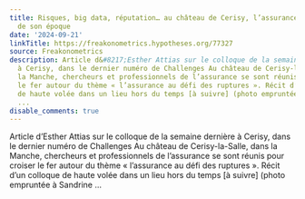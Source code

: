 ```yaml
---
title: Risques, big data, réputation… au château de Cerisy, l’assurance face aux défis
  de son époque
date: '2024-09-21'
linkTitle: https://freakonometrics.hypotheses.org/77327
source: Freakonometrics
description: Article d&#8217;Esther Attias sur le colloque de la semaine dernière
  à Cerisy, dans le dernier numéro de Challenges Au château de Cerisy-la-Salle, dans
  la Manche, chercheurs et professionnels de l’assurance se sont réunis pour croiser
  le fer autour du thème « l’assurance au défi des ruptures ». Récit d’un colloque
  de haute volée dans un lieu hors du temps [à suivre] (photo empruntée à Sandrine
  ...
disable_comments: true
---
```

Article d&#8217;Esther Attias sur le colloque de la semaine dernière à Cerisy, dans le dernier numéro de Challenges Au château de Cerisy-la-Salle, dans la Manche, chercheurs et professionnels de l’assurance se sont réunis pour croiser le fer autour du thème « l’assurance au défi des ruptures ». Récit d’un colloque de haute volée dans un lieu hors du temps [à suivre] (photo empruntée à Sandrine ...